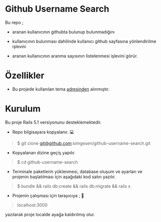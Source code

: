 # Github Username Search



Bu repo ;

- aranan kullanıcının githubta bulunup bulunmadığını 

- kullanıcının bulunması dahilinde kullanıcı github sayfasına yönlendirilme işlevini 

- aranan kullanıcının aranma sayısının listelenmesi işlevini görür.

# Özellikler

- Bu projede kullanılan tema [adresinden](http://www.layoutit.com/build) alınmıştır.


# Kurulum

Bu proje Rails 5.1 versiyonunu desteklemektedir.


- Repo bilgisayara kopyalanır. :computer:

> $ git clone git@github.com:simgesen/github-username-search.git


- Kopyalanan dizine geçiş yapılır.

> $ cd github-username-search


- Terminale paketlerin yüklenmesi, database oluşum ve ayarları ve projenin başlatılması için aşağıdaki kod satırı yazılır.

> $ bundle && rails db:create && rails db:migrate && rails s 


- Projenin çalışması için tarayıcıya ; :link:

> localhost:3000 

yazılarak proje localde ayağa kaldırılmış olur.

